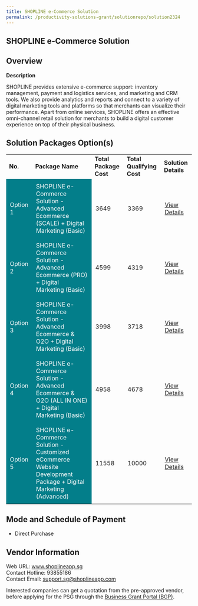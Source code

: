 ```yaml
---
title: SHOPLINE e-Commerce Solution
permalink: /productivity-solutions-grant/solutionrepo/solution2324
---
```


## SHOPLINE e-Commerce Solution

## Overview

**Description**

SHOPLINE provides extensive e-commerce support: inventory management, payment and logistics services, and marketing and CRM tools. We also provide analytics and reports and connect to a variety of digital marketing tools and platforms so that merchants can visualize their performance. Apart from online services, SHOPLINE offers an effective omni-channel retail solution for merchants to build a digital customer experience on top of their physical business.

## Solution Packages Option(s)

<table>
<tr>
<td><b>No.</b></td>
<td><b>Package Name</b></td>
<td><b>Total Package Cost</b></td>
<td><b>Total Qualifying Cost</b></td>
<td><b>Solution Details</b></td>
</tr>
<tr>
<td style='padding: 10px; background-color: #037E8A; color: #FFFFFF;'>Option 1</td>
<td style='padding: 10px; background-color: #037E8A; color: #FFFFFF;'>SHOPLINE e-Commerce Solution - Advanced Ecommerce (SCALE) + Digital Marketing (Basic)</td>
<td style='padding: 10px;'>3649</td>
<td style='padding: 10px;'>3369</td>
<td style='padding: 10px;'><a href='https://www.gobusiness.gov.sg/images/psg/Shopline20200902_Desensitised_Annex_3_Part_1.pdf' target='_blank'>View Details</a></td>
</tr>
<tr>
<td style='padding: 10px; background-color: #037E8A; color: #FFFFFF;'>Option 2</td>
<td style='padding: 10px; background-color: #037E8A; color: #FFFFFF;'>SHOPLINE e-Commerce Solution - Advanced Ecommerce (PRO) + Digital Marketing (Basic)</td>
<td style='padding: 10px;'>4599</td>
<td style='padding: 10px;'>4319</td>
<td style='padding: 10px;'><a href='https://www.gobusiness.gov.sg/images/psg/Shopline20200902_Desensitised_Annex_3_Part_2.pdf' target='_blank'>View Details</a></td>
</tr>
<tr>
<td style='padding: 10px; background-color: #037E8A; color: #FFFFFF;'>Option 3</td>
<td style='padding: 10px; background-color: #037E8A; color: #FFFFFF;'>SHOPLINE e-Commerce Solution - Advanced Ecommerce & O2O + Digital Marketing (Basic)</td>
<td style='padding: 10px;'>3998</td>
<td style='padding: 10px;'>3718</td>
<td style='padding: 10px;'><a href='https://www.gobusiness.gov.sg/images/psg/Shopline20200902_Desensitised_Annex_3_Part_3.pdf' target='_blank'>View Details</a></td>
</tr>
<tr>
<td style='padding: 10px; background-color: #037E8A; color: #FFFFFF;'>Option 4</td>
<td style='padding: 10px; background-color: #037E8A; color: #FFFFFF;'>SHOPLINE e-Commerce Solution - Advanced Ecommerce & O2O (ALL IN ONE) + Digital Marketing (Basic) </td>
<td style='padding: 10px;'>4958</td>
<td style='padding: 10px;'>4678</td>
<td style='padding: 10px;'><a href='https://www.gobusiness.gov.sg/images/psg/Shopline20200902_Desensitised_Annex_3_Part_4.pdf' target='_blank'>View Details</a></td>
</tr>
<tr>
<td style='padding: 10px; background-color: #037E8A; color: #FFFFFF;'>Option 5</td>
<td style='padding: 10px; background-color: #037E8A; color: #FFFFFF;'>SHOPLINE e-Commerce Solution - Customized eCommerce Website Development Package + Digital Marketing (Advanced)</td>
<td style='padding: 10px;'>11558</td>
<td style='padding: 10px;'>10000</td>
<td style='padding: 10px;'><a href='https://www.gobusiness.gov.sg/images/psg/Shopline20200902_Desensitised_Annex_3_Part_5.pdf' target='_blank'>View Details</a></td>
</tr>
</table>

## Mode and Schedule of Payment

 - Direct Purchase

## Vendor Information

 Web URL: www.shoplineapp.sg <br>Contact Hotline: 93855186 <br>Contact Email: support.sg@shoplineapp.com <br>

Interested companies can get a quotation from the pre-approved vendor, before applying for the PSG through the <a href='https://www.businessgrants.gov.sg/' target='_blank' rel='noopener'>Business Grant Portal (BGP)</a>.

<script src="/jquery/resize-tables.js"></script>
